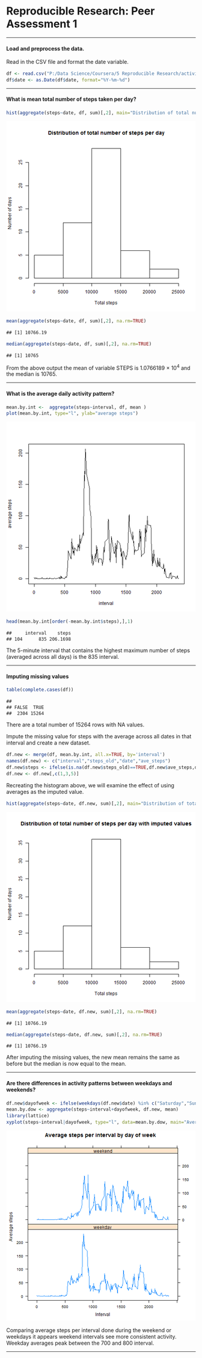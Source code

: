 Reproducible Research: Peer Assessment 1
========================================

***

#### Load and preprocess the data.

Read in the CSV file and format the date variable.


```r
df <- read.csv("P:/Data Science/Coursera/5 Reproducible Research/activity.csv", header=T)
df$date <- as.Date(df$date, format="%Y-%m-%d")
```

***

#### What is mean total number of steps taken per day?


```r
hist(aggregate(steps~date, df, sum)[,2], main="Distribution of total number of steps per day", xlab="Total steps", ylab="Number of days")
```

![plot of chunk unnamed-chunk-2](figure/unnamed-chunk-2-1.png)

```r
mean(aggregate(steps~date, df, sum)[,2], na.rm=TRUE)
```

```
## [1] 10766.19
```

```r
median(aggregate(steps~date, df, sum)[,2], na.rm=TRUE)
```

```
## [1] 10765
```

From the above output the mean of variable STEPS is 1.0766189 &times; 10<sup>4</sup> and the median is 10765.

***

#### What is the average daily activity pattern?


```r
mean.by.int <-  aggregate(steps~interval, df, mean )
plot(mean.by.int, type="l", ylab="average steps")
```

![plot of chunk unnamed-chunk-3](figure/unnamed-chunk-3-1.png)

```r
head(mean.by.int[order(-mean.by.int$steps),],1)
```

```
##     interval    steps
## 104      835 206.1698
```

The 5-minute interval that contains the highest maximum number of steps (averaged across all days) is the 835 interval.

***

#### Imputing missing values


```r
table(complete.cases(df))
```

```
## 
## FALSE  TRUE 
##  2304 15264
```

There are a total number of 15264 rows with NA values.

Impute the missing value for steps with the average across all dates in that interval and create a new dataset.


```r
df.new <- merge(df, mean.by.int, all.x=TRUE, by='interval')
names(df.new) <- c("interval","steps_old","date","ave_steps")
df.new$steps <- ifelse(is.na(df.new$steps_old)==TRUE,df.new$ave_steps,df.new$steps_old)
df.new <- df.new[,c(1,3,5)]
```

Recreating the histogram above, we will examine the effect of using averages as the imputed value.


```r
hist(aggregate(steps~date, df.new, sum)[,2], main="Distribution of total number of steps per day with imputed values", xlab="Total steps", ylab="Number of days")
```

![plot of chunk unnamed-chunk-6](figure/unnamed-chunk-6-1.png)

```r
mean(aggregate(steps~date, df.new, sum)[,2], na.rm=TRUE)
```

```
## [1] 10766.19
```

```r
median(aggregate(steps~date, df.new, sum)[,2], na.rm=TRUE)
```

```
## [1] 10766.19
```

After imputing the missing values, the new mean remains the same as before but the median is now equal to the mean.

***

#### Are there differences in activity patterns between weekdays and weekends?


```r
df.new$dayofweek <- ifelse(weekdays(df.new$date) %in% c("Saturday","Sunday"),'weekend','weekday')
mean.by.dow <- aggregate(steps~interval+dayofweek, df.new, mean)
library(lattice)
xyplot(steps~interval|dayofweek, type="l", data=mean.by.dow, main="Average steps per interval by day of week", ylab="Average steps", xlab="Interval", layout=(c(1,2)))
```

![plot of chunk unnamed-chunk-7](figure/unnamed-chunk-7-1.png)

Comparing average steps per interval done during the weekend or weekdays it appears weekend intervals see more consistent activity. Weekday averages peak between the 700 and 800 interval.

***
